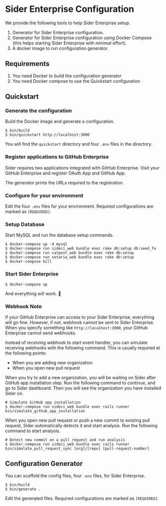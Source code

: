 # Sider Enterprise Configuration

We provide the following tools to help Sider Enterprise setup.

1. Generator for Sider Enterprise configuration.
2. Generator for Sider Enterprise configuration using Docker Compose (this helps starting Sider Enterprise with minimal effort).
3. A docker image to run configuration generator.

## Requirements

1. You need Docker to build the configuration generator
2. You need Docker compose to use the Quickstart configuration

## Quickstart

### Generate the configuration

Build the Docker image and generate a configuration.

```
$ bin/build
$ bin/quickstart http://localhost:3000
```

You will find the `quickstart` directory and four `.env` files in the directory.

### Register applications to GitHub Enterprise

Sider requires two applications integrated with GitHub Enterprise.
Visit your GitHub Enterprise and register OAuth App and GitHub App.

The generator prints the URLs required to the registration.

### Configure for your environment

Edit the four `.env` files for your environment.
Required configurations are marked as `[REQUIRED]`.

### Setup Database

Start MySQL and run the database setup commands.

```
$ docker-compose up -d mysql
$ docker-compose run sideci_web bundle exec rake db:setup db:seed_fu
$ docker-compose run catpost_web bundle exec rake db:setup
$ docker-compose run setaria_web bundle exec rake db:setup
$ docker-compose kill
```

### Start Sider Enterprise

```
$ docker-compose up
```

And everything will work. 🎉

### Webhook Note

If your GitHub Enterprise can access to your Sider Enterprise, everything will go fine.
However, if not, webhook cannot be sent to Sider Enterprise.
When you specify something like `http://localhost:3000`, your GitHub Enterprise cannot send webhooks.

Instead of receiving webhook to start event handler, you can simulate receiving webhooks with the following command.
This is usually required at the following points:

* When you are adding new organization
* When you open new pull request

When you try to add a new organization, you will be waiting on Sider after GitHub app installation step.
Run the following command to continue, and go to Sider dashboard.
Then you will see the organization you have installed Sider on.

```
# Simulate GitHub app installation
$ docker-compose run sideci_web bundle exec rails runner bin/simulate_github_app_installation
```

When you open new pull request or push a new commit to existing pull request, Sider automatically detects it and start analysis.
Run the following command to start analysis.

```
# Detect new commit on a pull request and run analysis
$ docker-compose run sideci_web bundle exec rails runner bin/simulate_pull_request_sync [org]/[repo] [pull-request-number]
```

## Configuration Generator

You can scaffold the config files, four `.env` files, for Sider Enterprise.

```
$ bin/build
$ bin/generate .
```

Edit the generated files.
Required configurations are marked as `[REQUIRED]`.
